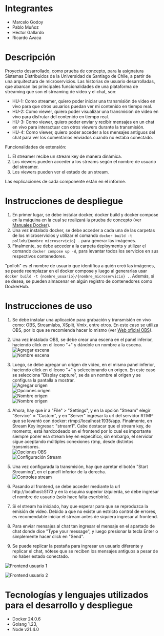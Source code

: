 # Integrantes
- Marcelo Godoy
- Pablo Muñoz
- Héctor Gallardo
- Ricardo Avaca

# Descripción
Proyecto desarrollado, como prueba de concepto, para la asignatura Sistemas Distribuidos de la Universidad de Santiago de Chile, a partir de una arquitectura de microservicios. 
Las historias de usuario desarrolladas, que abarcan las principales funcionalidades de una plataforma de streaming que son el streaming de video y el chat, son:
- HU-1: Como streamer, quiero poder iniciar una transmisión de video en vivo para que otros usuarios puedan ver mi contenido en tiempo real.
- HU-2: Como viewer, quiero poder visualizar una transmisión de video en vivo para disfrutar del contenido en tiempo real.
- HU-3: Como viewer, quiero poder enviar y recibir mensajes en un chat en vivo para interactuar con otros viewers durante la transmisión.
- HU-4: Como viewer, quiero poder acceder a los mensajes antiguos del chat para ver los comentarios enviados cuando no estaba conectado.

Funcionalidades de extensión:
1. El streamer recibe un stream key de manera dinámica.
2. Los viewers pueden acceder a los streams según el nombre de usuario del streamer.
3. Los viewers pueden ver el estado de un stream.

Las explicaciones de cada componente están en el informe.

# Instrucciones de despliegue
1. En primer lugar, se debe instalar docker, docker build y docker compose en la máquina en la cual se realizará la prueba de concepto (ver [Manuales Docker](https://docs.docker.com/manuals/)).
2. Una vez instalado docker, se debe acceder a cada una de las carpetas de los microservicios y utilizar el comando `docker build -t polloh/{nombre_microservicio} .` para generar las imágenes.
2. Finalmente, se debe acceder a la carpeta deployments y utilizar el comando `docker compose up -d`, para levantar todos los servicios en sus respectivos contenedores. 

"polloh" es el nombre de usuario que identifica a quién creó las imágenes, se puede reemplazar en el docker compose y luego al generarlas usar `docker build -t {nombre_usuario}/{nombre_microservicio} .`. Además, si se desea, se pueden almacenar en algún registro de contenedores como DockerHub.

# Instrucciones de uso
1. Se debe instalar una aplicación para grabación y transmisión en vivo como: OBS, Streamlabs, XSplit, Vmix, entre otros. En este caso se utiliza OBS, por lo que se recomienda hacer lo mismo (ver [Web oficial OBS](https://obsproject.com/es)).

2. Una vez instalado OBS, se debe crear una escena en el panel inferior, haciendo click en el ícono "+" y dándole un nombre a la escena.  
![Agregar escena](./add_scene.png)  
![Nombre escena](./scene_name.png)  


3. Luego, se debe agregar un origen de video, en el mismo panel inferior, haciendo click en el ícono "+" y seleccionando un origen. En este caso se selecciona "Display capture", se da un nombre al origen y se configura la pantalla a mostrar.  
![Agregar origen](./add_source.png)  
![Opciones origen](./add_source_options.png)  
![Nombre origen](./source_name.png)  
![Nombre origen](./display_properties.png)  


4. Ahora, hay que ir a "File" > "Settings", y en la opción "Stream" elegir "Service" = "Custom", y en "Server" ingresar la url del servidor RTMP que se levantó con docker: rtmp://localhost:1935/app. Finalmente, en Stream Key ingresar: "stream1". Cabe destacar que el stream key, de momento, está hardcodeado en el frontend por lo cual es importante siempre poner esa stream key en específico, sin embargo, el servidor sigue aceptando múltiples conexiones rtmp, desde distintos transmisores.  
![Opciones OBS](./settings.png)  
![Configuración Stream](./stream_settings.png)  

5. Una vez configurada la transmisión, hay que apretar el botón "Start Streaming", en el panefl inferior de la derecha.  
![Controles stream](controls.png)  

6. Pasando al frontend, se debe acceder mediante la url http://localhost:5173 y en la esquina superior izquierda, se debe ingresar el nombre de usuario (solo hace falta escribirlo).

7. Si el stream ha iniciado, hay que esperar para que se reproduzca la emisión de video. Debido a que no existe un estricto control de errores, es recomendable iniciar el stream antes de siquiera ingresar al frontend.

8. Para enviar mensajes al chat tan ingresar el mensaje en el apartado de chat donde dice "Type your message", y luego presionar la tecla Enter o simplemente hacer click en "Send".

9. Se puede replicar la pestaña para ingresar un usuario diferente y replicar el chat, nótese que se reciben los mensajes antiguos a pesar de no haber estado conectado.  

![Frontend usuario 1](frontend.png)  

![Frontend usuario 2](frontend2.png)  

# Tecnologías y lenguajes utilizados para el desarrollo y despliegue
- Docker 24.0.6
- Golang 1.23, 
- Node v21.4.0